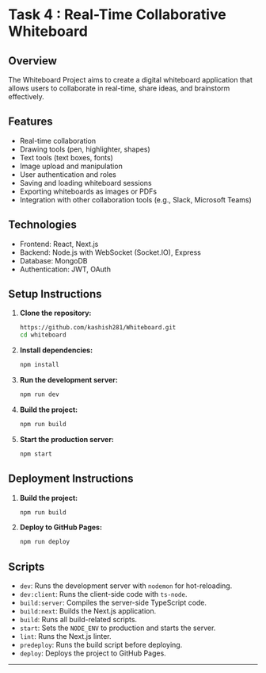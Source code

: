 # Task 4 : Real-Time Collaborative Whiteboard

## Overview
The Whiteboard Project aims to create a digital whiteboard application that allows users to collaborate in real-time, share ideas, and brainstorm effectively.

## Features
- Real-time collaboration
- Drawing tools (pen, highlighter, shapes)
- Text tools (text boxes, fonts)
- Image upload and manipulation
- User authentication and roles
- Saving and loading whiteboard sessions
- Exporting whiteboards as images or PDFs
- Integration with other collaboration tools (e.g., Slack, Microsoft Teams)

## Technologies
- Frontend: React, Next.js
- Backend: Node.js with WebSocket (Socket.IO), Express
- Database: MongoDB
- Authentication: JWT, OAuth


## Setup Instructions

1. **Clone the repository:**
    ```bash
    https://github.com/kashish281/Whiteboard.git
    cd whiteboard
    ```

2. **Install dependencies:**
    ```bash
    npm install
    ```

3. **Run the development server:**
    ```bash
    npm run dev
    ```

4. **Build the project:**
    ```bash
    npm run build
    ```

5. **Start the production server:**
    ```bash
    npm start
    ```

## Deployment Instructions

1. **Build the project:**
    ```bash
    npm run build
    ```

2. **Deploy to GitHub Pages:**
    ```bash
    npm run deploy
    ```

## Scripts

- `dev`: Runs the development server with `nodemon` for hot-reloading.
- `dev:client`: Runs the client-side code with `ts-node`.
- `build:server`: Compiles the server-side TypeScript code.
- `build:next`: Builds the Next.js application.
- `build`: Runs all build-related scripts.
- `start`: Sets the `NODE_ENV` to production and starts the server.
- `lint`: Runs the Next.js linter.
- `predeploy`: Runs the build script before deploying.
- `deploy`: Deploys the project to GitHub Pages.



---


